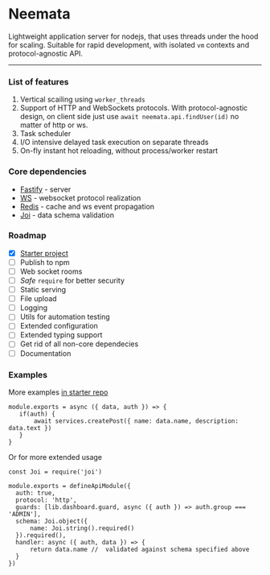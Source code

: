 # Neemata
Lightweight application server for nodejs, that uses threads under the hood for scaling. Suitable for rapid development, with isolated `vm` contexts and protocol-agnostic API. 

***

### List of features
1. Vertical scailing using `worker_threads`
2. Support of HTTP and WebSockets protocols. With protocol-agnostic design, on client side just use `await neemata.api.findUser(id)` no matter of http or ws.
3. Task scheduler
4. I/O intensive delayed task execution on separate threads
5. On-fly instant hot reloading, without process/worker restart

### Core dependencies
- [Fastify](https://github.com/fastify/fastify) - server
- [WS](https://github.com/websockets/ws) - websocket protocol realization 
- [Redis](https://github.com/redis/node-redis) - cache and ws event propagation 
- [Joi](https://github.com/sideway/joi) - data schema validation

### Roadmap
- [X] [Starter project](https://github.com/denis-ilchishin/neemata-starter) 
- [ ] Publish to npm
- [ ] Web socket rooms
- [ ] *Safe* `require` for better security
- [ ] Static serving
- [ ] File upload
- [ ] Logging
- [ ] Utils for automation testing
- [ ] Extended configuration
- [ ] Extended typing support
- [ ] Get rid of all non-core dependecies
- [ ] Documentation

### Examples

More examples [in starter repo](https://github.com/denis-ilchishin/neemata-starter) 

```JS
module.exports = async ({ data, auth }) => {
   if(auth) {
       await services.createPost({ name: data.name, description: data.text })
   } 
}
```
Or for more extended usage
```JS
const Joi = require('joi')

module.exports = defineApiModule({
  auth: true,
  protocol: 'http',
  guards: [lib.dashboard.guard, async ({ auth }) => auth.group === 'ADMIN'],
  schema: Joi.object({ 
      name: Joi.string().required()
  }).required(),
  handler: async ({ auth, data }) => {
      return data.name //  validated against schema specified above
  }
})
```
